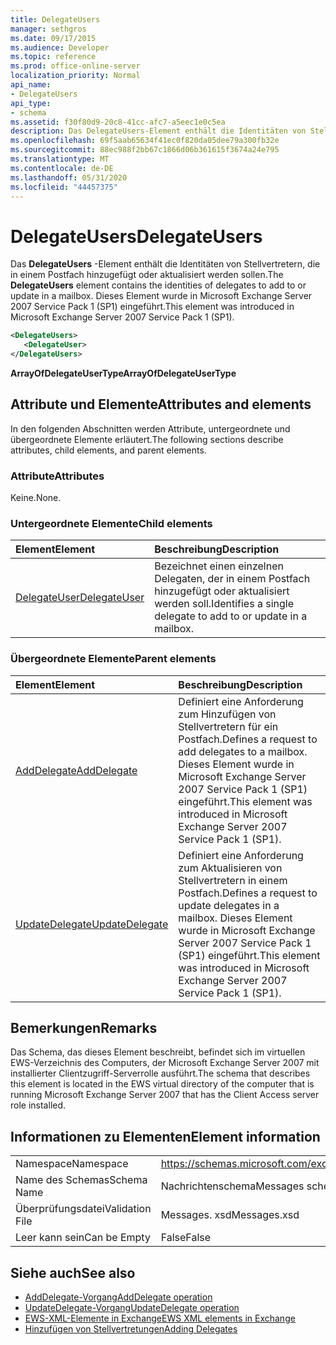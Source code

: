 ```yaml
---
title: DelegateUsers
manager: sethgros
ms.date: 09/17/2015
ms.audience: Developer
ms.topic: reference
ms.prod: office-online-server
localization_priority: Normal
api_name:
- DelegateUsers
api_type:
- schema
ms.assetid: f30f80d9-20c8-41cc-afc7-a5eec1e0c5ea
description: Das DelegateUsers-Element enthält die Identitäten von Stellvertretern, die in einem Postfach hinzugefügt oder aktualisiert werden sollen. Dieses Element wurde in Microsoft Exchange Server 2007 Service Pack 1 (SP1) eingeführt.
ms.openlocfilehash: 69f5aab65634f41ec0f820da05dee79a300fb32e
ms.sourcegitcommit: 88ec988f2bb67c1866d06b361615f3674a24e795
ms.translationtype: MT
ms.contentlocale: de-DE
ms.lasthandoff: 05/31/2020
ms.locfileid: "44457375"
---
```

# <a name="delegateusers"></a><span data-ttu-id="f79f0-104">DelegateUsers</span><span class="sxs-lookup"><span data-stu-id="f79f0-104">DelegateUsers</span></span>

<span data-ttu-id="f79f0-105">Das **DelegateUsers** -Element enthält die Identitäten von Stellvertretern, die in einem Postfach hinzugefügt oder aktualisiert werden sollen.</span><span class="sxs-lookup"><span data-stu-id="f79f0-105">The **DelegateUsers** element contains the identities of delegates to add to or update in a mailbox.</span></span> <span data-ttu-id="f79f0-106">Dieses Element wurde in Microsoft Exchange Server 2007 Service Pack 1 (SP1) eingeführt.</span><span class="sxs-lookup"><span data-stu-id="f79f0-106">This element was introduced in Microsoft Exchange Server 2007 Service Pack 1 (SP1).</span></span> 
  
```xml
<DelegateUsers>
   <DelegateUser>
</DelegateUsers>
```

<span data-ttu-id="f79f0-107">**ArrayOfDelegateUserType**</span><span class="sxs-lookup"><span data-stu-id="f79f0-107">**ArrayOfDelegateUserType**</span></span>

## <a name="attributes-and-elements"></a><span data-ttu-id="f79f0-108">Attribute und Elemente</span><span class="sxs-lookup"><span data-stu-id="f79f0-108">Attributes and elements</span></span>

<span data-ttu-id="f79f0-109">In den folgenden Abschnitten werden Attribute, untergeordnete und übergeordnete Elemente erläutert.</span><span class="sxs-lookup"><span data-stu-id="f79f0-109">The following sections describe attributes, child elements, and parent elements.</span></span>
  
### <a name="attributes"></a><span data-ttu-id="f79f0-110">Attribute</span><span class="sxs-lookup"><span data-stu-id="f79f0-110">Attributes</span></span>

<span data-ttu-id="f79f0-111">Keine.</span><span class="sxs-lookup"><span data-stu-id="f79f0-111">None.</span></span>
  
### <a name="child-elements"></a><span data-ttu-id="f79f0-112">Untergeordnete Elemente</span><span class="sxs-lookup"><span data-stu-id="f79f0-112">Child elements</span></span>

|<span data-ttu-id="f79f0-113">**Element**</span><span class="sxs-lookup"><span data-stu-id="f79f0-113">**Element**</span></span>|<span data-ttu-id="f79f0-114">**Beschreibung**</span><span class="sxs-lookup"><span data-stu-id="f79f0-114">**Description**</span></span>|
|:-----|:-----|
|[<span data-ttu-id="f79f0-115">DelegateUser</span><span class="sxs-lookup"><span data-stu-id="f79f0-115">DelegateUser</span></span>](delegateuser.md) <br/> |<span data-ttu-id="f79f0-116">Bezeichnet einen einzelnen Delegaten, der in einem Postfach hinzugefügt oder aktualisiert werden soll.</span><span class="sxs-lookup"><span data-stu-id="f79f0-116">Identifies a single delegate to add to or update in a mailbox.</span></span>  <br/> |
   
### <a name="parent-elements"></a><span data-ttu-id="f79f0-117">Übergeordnete Elemente</span><span class="sxs-lookup"><span data-stu-id="f79f0-117">Parent elements</span></span>

|<span data-ttu-id="f79f0-118">**Element**</span><span class="sxs-lookup"><span data-stu-id="f79f0-118">**Element**</span></span>|<span data-ttu-id="f79f0-119">**Beschreibung**</span><span class="sxs-lookup"><span data-stu-id="f79f0-119">**Description**</span></span>|
|:-----|:-----|
|[<span data-ttu-id="f79f0-120">AddDelegate</span><span class="sxs-lookup"><span data-stu-id="f79f0-120">AddDelegate</span></span>](adddelegate.md) <br/> |<span data-ttu-id="f79f0-121">Definiert eine Anforderung zum Hinzufügen von Stellvertretern für ein Postfach.</span><span class="sxs-lookup"><span data-stu-id="f79f0-121">Defines a request to add delegates to a mailbox.</span></span> <span data-ttu-id="f79f0-122">Dieses Element wurde in Microsoft Exchange Server 2007 Service Pack 1 (SP1) eingeführt.</span><span class="sxs-lookup"><span data-stu-id="f79f0-122">This element was introduced in Microsoft Exchange Server 2007 Service Pack 1 (SP1).</span></span>  <br/> |
|[<span data-ttu-id="f79f0-123">UpdateDelegate</span><span class="sxs-lookup"><span data-stu-id="f79f0-123">UpdateDelegate</span></span>](updatedelegate.md) <br/> |<span data-ttu-id="f79f0-124">Definiert eine Anforderung zum Aktualisieren von Stellvertretern in einem Postfach.</span><span class="sxs-lookup"><span data-stu-id="f79f0-124">Defines a request to update delegates in a mailbox.</span></span> <span data-ttu-id="f79f0-125">Dieses Element wurde in Microsoft Exchange Server 2007 Service Pack 1 (SP1) eingeführt.</span><span class="sxs-lookup"><span data-stu-id="f79f0-125">This element was introduced in Microsoft Exchange Server 2007 Service Pack 1 (SP1).</span></span>  <br/> |
   
## <a name="remarks"></a><span data-ttu-id="f79f0-126">Bemerkungen</span><span class="sxs-lookup"><span data-stu-id="f79f0-126">Remarks</span></span>

<span data-ttu-id="f79f0-127">Das Schema, das dieses Element beschreibt, befindet sich im virtuellen EWS-Verzeichnis des Computers, der Microsoft Exchange Server 2007 mit installierter Clientzugriff-Serverrolle ausführt.</span><span class="sxs-lookup"><span data-stu-id="f79f0-127">The schema that describes this element is located in the EWS virtual directory of the computer that is running Microsoft Exchange Server 2007 that has the Client Access server role installed.</span></span>
  
## <a name="element-information"></a><span data-ttu-id="f79f0-128">Informationen zu Elementen</span><span class="sxs-lookup"><span data-stu-id="f79f0-128">Element information</span></span>

|||
|:-----|:-----|
|<span data-ttu-id="f79f0-129">Namespace</span><span class="sxs-lookup"><span data-stu-id="f79f0-129">Namespace</span></span>  <br/> |https://schemas.microsoft.com/exchange/services/2006/messages  <br/> |
|<span data-ttu-id="f79f0-130">Name des Schemas</span><span class="sxs-lookup"><span data-stu-id="f79f0-130">Schema Name</span></span>  <br/> |<span data-ttu-id="f79f0-131">Nachrichtenschema</span><span class="sxs-lookup"><span data-stu-id="f79f0-131">Messages schema</span></span>  <br/> |
|<span data-ttu-id="f79f0-132">Überprüfungsdatei</span><span class="sxs-lookup"><span data-stu-id="f79f0-132">Validation File</span></span>  <br/> |<span data-ttu-id="f79f0-133">Messages. xsd</span><span class="sxs-lookup"><span data-stu-id="f79f0-133">Messages.xsd</span></span>  <br/> |
|<span data-ttu-id="f79f0-134">Leer kann sein</span><span class="sxs-lookup"><span data-stu-id="f79f0-134">Can be Empty</span></span>  <br/> |<span data-ttu-id="f79f0-135">False</span><span class="sxs-lookup"><span data-stu-id="f79f0-135">False</span></span>  <br/> |
   
## <a name="see-also"></a><span data-ttu-id="f79f0-136">Siehe auch</span><span class="sxs-lookup"><span data-stu-id="f79f0-136">See also</span></span>

- [<span data-ttu-id="f79f0-137">AddDelegate-Vorgang</span><span class="sxs-lookup"><span data-stu-id="f79f0-137">AddDelegate operation</span></span>](adddelegate-operation.md) 
- [<span data-ttu-id="f79f0-138">UpdateDelegate-Vorgang</span><span class="sxs-lookup"><span data-stu-id="f79f0-138">UpdateDelegate operation</span></span>](updatedelegate-operation.md)
- [<span data-ttu-id="f79f0-139">EWS-XML-Elemente in Exchange</span><span class="sxs-lookup"><span data-stu-id="f79f0-139">EWS XML elements in Exchange</span></span>](ews-xml-elements-in-exchange.md)
- [<span data-ttu-id="f79f0-140">Hinzufügen von Stellvertretungen</span><span class="sxs-lookup"><span data-stu-id="f79f0-140">Adding Delegates</span></span>](https://msdn.microsoft.com/library/3a744150-66a3-4a13-9433-793603ba5038%28Office.15%29.aspx)

